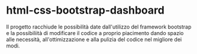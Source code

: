 # html-css-bootstrap-dashboard

Il progetto racchiude le possibilità date dall'utilizzo del framework bootstrap e la possibiliità di modificare il codice a proprio piacimento dando spazio alle necessità, all'ottimizzazione e alla pulizia del codice nel migliore dei modi.

